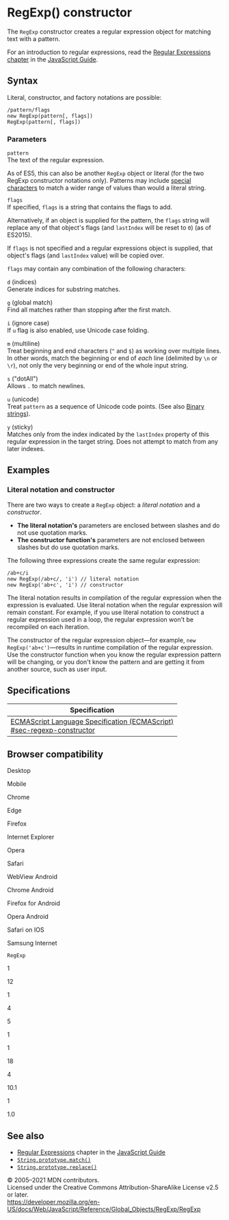 RegExp() constructor
====================

The `RegExp` constructor creates a regular expression object for matching text with a pattern.

For an introduction to regular expressions, read the [Regular Expressions chapter](https://developer.mozilla.org/en-US/docs/Web/JavaScript/Guide/Regular_Expressions) in the [JavaScript Guide](https://developer.mozilla.org/en-US/docs/Web/JavaScript/Guide).

Syntax
------

Literal, constructor, and factory notations are possible:

    /pattern/flags
    new RegExp(pattern[, flags])
    RegExp(pattern[, flags])

### Parameters

`pattern`  
The text of the regular expression.

As of ES5, this can also be another `RegExp` object or literal (for the two RegExp constructor notations only). Patterns may include [special characters](https://developer.mozilla.org/en-US/docs/Web/JavaScript/Guide/Regular_Expressions#using_special_characters) to match a wider range of values than would a literal string.

`flags`  
If specified, `flags` is a string that contains the flags to add.

Alternatively, if an object is supplied for the pattern, the `flags` string will replace any of that object's flags (and `lastIndex` will be reset to `0`) (as of ES2015).

If `flags` is not specified and a regular expressions object is supplied, that object's flags (and `lastIndex` value) will be copied over.

`flags` may contain any combination of the following characters:

 `d` (indices)  
Generate indices for substring matches.

 `g` (global match)  
Find all matches rather than stopping after the first match.

 `i` (ignore case)  
If `u` flag is also enabled, use Unicode case folding.

 `m` (multiline)  
Treat beginning and end characters (`^` and `$`) as working over multiple lines. In other words, match the beginning or end of *each* line (delimited by `\n` or `\r`), not only the very beginning or end of the whole input string.

 `s` ("dotAll")  
Allows `.` to match newlines.

 `u` (unicode)  
Treat `pattern` as a sequence of Unicode code points. (See also [Binary strings](https://developer.mozilla.org/en-US/docs/Web/API/DOMString/Binary)).

 `y` (sticky)  
Matches only from the index indicated by the `lastIndex` property of this regular expression in the target string. Does not attempt to match from any later indexes.

Examples
--------

### Literal notation and constructor

There are two ways to create a `RegExp` object: a *literal notation* and a *constructor*.

-   **The literal notation's** parameters are enclosed between slashes and do not use quotation marks.
-   **The constructor function's** parameters are not enclosed between slashes but do use quotation marks.

The following three expressions create the same regular expression:

    /ab+c/i
    new RegExp(/ab+c/, 'i') // literal notation
    new RegExp('ab+c', 'i') // constructor

The literal notation results in compilation of the regular expression when the expression is evaluated. Use literal notation when the regular expression will remain constant. For example, if you use literal notation to construct a regular expression used in a loop, the regular expression won't be recompiled on each iteration.

The constructor of the regular expression object—for example, `new RegExp('ab+c')`—results in runtime compilation of the regular expression. Use the constructor function when you know the regular expression pattern will be changing, or you don't know the pattern and are getting it from another source, such as user input.

Specifications
--------------

<table><thead><tr class="header"><th>Specification</th></tr></thead><tbody><tr class="odd"><td><a href="https://tc39.es/ecma262/#sec-regexp-constructor">ECMAScript Language Specification (ECMAScript)<br />
<span class="small">#sec-regexp-constructor</span></a></td></tr></tbody></table>

Browser compatibility
---------------------

Desktop

Mobile

Chrome

Edge

Firefox

Internet Explorer

Opera

Safari

WebView Android

Chrome Android

Firefox for Android

Opera Android

Safari on IOS

Samsung Internet

`RegExp`

1

12

1

4

5

1

1

18

4

10.1

1

1.0

See also
--------

-   [Regular Expressions](https://developer.mozilla.org/en-US/docs/Web/JavaScript/Guide/Regular_Expressions) chapter in the [JavaScript Guide](https://developer.mozilla.org/en-US/docs/Web/JavaScript/Guide)
-   [`String.prototype.match()`](../string/match)
-   [`String.prototype.replace()`](../string/replace)

© 2005–2021 MDN contributors.  
Licensed under the Creative Commons Attribution-ShareAlike License v2.5 or later.  
<a href="https://developer.mozilla.org/en-US/docs/Web/JavaScript/Reference/Global_Objects/RegExp/RegExp" class="_attribution-link">https://developer.mozilla.org/en-US/docs/Web/JavaScript/Reference/Global_Objects/RegExp/RegExp</a>
